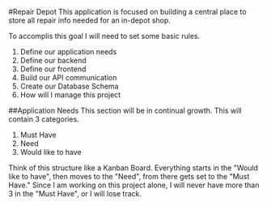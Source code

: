 #Repair Depot
This application is focused on building a central place to store all repair info needed for an in-depot shop.

To accomplis this goal I will need to set some basic rules.
1. Define our application needs
2. Define our backend
3. Define our frontend
4. Build our API communication
5. Create our Database Schema
6. How will I manage this project

##Application Needs
This section will be in continual growth. This will contain 3 categories. 
1. Must Have
2. Need
3. Would like to have

Think of this structure like a Kanban Board.
Everything starts in the "Would like to have", then moves to the "Need", from there gets set to the "Must Have." Since I am
working on this project alone, I will never have more than 3 in the "Must Have", or I will lose track.

